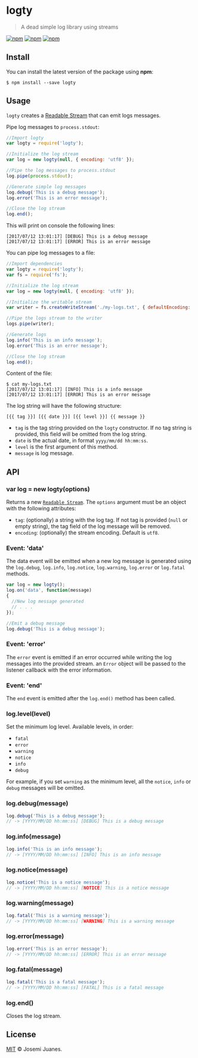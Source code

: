 # logty

> A dead simple log library using streams

[![npm](https://img.shields.io/npm/v/logty.svg?style=flat-square)](https://www.npmjs.com/package/logty)
[![npm](https://img.shields.io/npm/dt/logty.svg?style=flat-square)](https://www.npmjs.com/package/logty)
[![npm](https://img.shields.io/npm/l/logty.svg?style=flat-square)](https://github.com/jmjuanes/logty)

## Install

You can install the latest version of the package using **npm**:

```
$ npm install --save logty
```

## Usage

`logty` creates a [Readable Stream](https://nodejs.org/dist/latest-v6.x/docs/api/stream.html#stream_readable_streams) that can emit logs messages.

Pipe log messages to `process.stdout`: 

```javascript
//Import logty
var logty = require('logty');

//Initialize the log stream
var log = new logty(null, { encoding: 'utf8' });

//Pipe the log messages to process.stdout 
log.pipe(process.stdout);

//Generate simple log messages
log.debug('This is a debug message');
log.error('This is an error message');

//Close the log stream 
log.end();
```
This will print on console the following lines:

```
[2017/07/12 13:01:17] [DEBUG] This is a debug message
[2017/07/12 13:01:17] [ERROR] This is an error message
```

You can pipe log messages to a file: 
```javascript
//Import dependencies
var logty = require('logty');
var fs = require('fs');

//Initialize the log stream
var log = new logty(null, { encoding: 'utf8' }); 

//Initialize the writable stream 
var writer = fs.createWriteStream('./my-logs.txt', { defaultEncoding: 'utf8', flags: 'a' });

//Pipe the logs stream to the writer
logs.pipe(writer);

//Generate logs
log.info('This is an info message');
log.error('This is an error message');

//Close the log stream 
log.end();
```

Content of the file:

```
$ cat my-logs.txt
[2017/07/12 13:01:17] [INFO] This is a info message
[2017/07/12 13:01:17] [ERROR] This is an error message
```


The log string will have the following structure:

```
[{{ tag }}] [{{ date }}] [{{ level }}] {{ message }}
```

- `tag` is the tag string provided on the `logty` constructor. If no tag string is provided, this field will be omitted from the log string.
- `date` is the actual date, in format `yyyy/mm/dd hh:mm:ss`. 
- `level` is the first argument of this method.
- `message` is log message.


## API

### var log = new logty(options)

Returns a new [`Readable Stream`](https://nodejs.org/dist/latest-v6.x/docs/api/stream.html#stream_readable_streams). The `options` argument must be an object with the following attributes: 

- `tag`: (optionally) a string with the log tag. If not tag is provided (`null` or empty string), the tag field of the log message will be removed. 
- `encoding`: (optionally) the stream encoding. Default is `utf8`.

### Event: 'data'

The data event will be emitted when a new log message is generated using the `log.debug`, `log.info`, `log.notice`, `log.warning`, `log.error` or `log.fatal` methods.

```javascript
var log = new logty();
log.on('data', function(message)
{
  //New log message generated
  // . . . 
});

//Emit a debug message 
log.debug('This is a debug message');
```

### Event: 'error'

The `error` event is emitted if an error occurred while writing the log messages into the provided stream. an `Error` object will be passed to the listener callback with the error information. 

### Event: 'end'

The `end` event is emitted after the `log.end()` method has been called. 

### log.level(level)

Set the minimum log level. Available levels, in order: 

- `fatal`
- `error`
- `warning`
- `notice`
- `info`
- `debug`

For example, if you set `warning` as the minimum level, all the `notice`, `info` or `debug` messages will be omitted. 

### log.debug(message)

```javascript
log.debug('This is a debug message');
// -> [YYYY/MM/DD hh:mm:ss] [DEBUG] This is a debug message
```

### log.info(message)

```javascript
log.info('This is an info message');
// -> [YYYY/MM/DD hh:mm:ss] [INFO] This is an info message
```

### log.notice(message)

```javascript
log.notice('This is a notice message');
// -> [YYYY/MM/DD hh:mm:ss] [NOTICE] This is a notice message
```

### log.warning(message)

```javascript
log.fatal('This is a warning message');
// -> [YYYY/MM/DD hh:mm:ss] [WARNING] This is a warning message
```

### log.error(message)

```javascript
log.error('This is an error message');
// -> [YYYY/MM/DD hh:mm:ss] [ERROR] This is an error message
```

### log.fatal(message)

```javascript
log.fatal('This is a fatal message');
// -> [YYYY/MM/DD hh:mm:ss] [FATAL] This is a fatal message
```

### log.end()

Closes the log stream. 


## License

[MIT](./LICENSE) &copy; Josemi Juanes.
